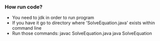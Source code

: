 ### How run code?
- You need to jdk in order to run program
- If you have it go to directory where 'SolveEquation.java' exists within command line
- Run those commands:
       javac SolveEquation.java
       java SolveEquation
	
